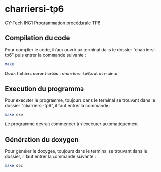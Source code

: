 # charriersi-tp6
CY-Tech ING1 Programmation procédurale TP6

## Compilation du code

Pour compiler le code, il faut ouvrir un terminal dans le dossier "charriersi-tp6" puis entrer la commande suivante :

```bash
make
```

Deux fichiers seront créés : charriersi-tp6.out et main.o

## Execution du programme

Pour executer le programme, toujours dans le terminal se trouvant dans le dossier "charriersi-tp6", il faut entrer la commande :

```bash
make exe
```
Le programme devrait commencer à s'executer automatiquement

## Génération du doxygen

Pour générer le doxygen, toujours dans le terminal se trouvant dans le dossier, il faut entrer la commande suivante :

```bash
make doc
```
